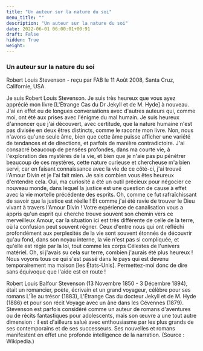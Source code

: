 ```yaml
---
title: "Un auteur sur la nature du soi"
menu_title: ""
description: "Un auteur sur la nature du soi"
date: 2022-06-01 06:00:01+00:91
draft: False
hidden: True
weight:
---
```

### Un auteur sur la nature du soi

Robert Louis Stevenson - reçu par FAB le 11 Août 2008, Santa Cruz, Californie, USA.

Je suis Robert Louis Stevenson.
Je suis très heureux que vous ayez apprécié mon livre [L'Étrange Cas du Dr Jekyll et de M. Hyde] à nouveau. J'ai en effet eu de longues conversations avec d'autres auteurs qui, comme moi, ont été aux prises avec l'énigme du mal humain.
Je suis heureux d'annoncer que j'ai découvert, avec certitude, que la nature humaine n'est pas divisée en deux êtres distincts, comme le raconte mon livre. Non, nous n'avons qu'une seule âme, bien que cette âme puisse afficher une variété de tendances et de directions, et parfois de manière contradictoire.
J'ai consacré beaucoup de pensées profondes, dans ma courte vie, à l'exploration des mystères de la vie, et bien que je n'aie pas pu pénétrer beaucoup de ces mystères, cette nature curieuse et chercheuse m'a bien servi, car en faisant connaissance avec la vie de ce côté-ci, j'ai trouvé l'Amour Divin et je l'ai fait mien. Je sais combien vous êtes heureux d'entendre cela. Oui, ma curiosité a été un outil précieux pour négocier ce nouveau monde, dans lequel la justice est une question de cause à effet avec la vie mortelle précédente des esprits.
Oh, comme ce fut rafraîchissant de savoir que la justice est réelle ! Et comme j'ai été ravie de trouver le Dieu vivant à travers l'Amour Divin !
Votre expérience de canalisation vous a appris qu'un esprit qui cherche trouve souvent son chemin vers ce merveilleux Amour, car la situation ici est très différente de celle de la terre, où la confusion peut souvent régner.
Ceux d'entre nous qui ont réfléchi profondément aux perplexités de la vie sont souvent étonnés de découvrir qu'au fond, dans son noyau interne, la vie n'est pas si compliquée, et qu'elle est régie par la loi, tout comme les corps Célestes de l'univers matériel. Oh, si j'avais su cela sur terre, combien j'aurais été plus heureux !
Nous voyons tous ce qui s'est passé dans le pays qui est devenu temporairement ma maison [les États-Unis]. Permettez-moi donc de dire sans équivoque que l'aide est en route !

Robert Louis Balfour Stevenson (13 Novembre 1850 - 3 Décembre 1894), était un romancier, poète, écrivain et un grand voyageur, célèbre pour ses romans L'Île au trésor (1883), L'Étrange Cas du docteur Jekyll et de M. Hyde (1886) et pour son récit Voyage avec un âne dans les Cévennes (1879). 
Stevenson est parfois considéré comme un auteur de romans d'aventures ou de récits fantastiques pour adolescents, mais son œuvre a une tout autre dimension : il est d'ailleurs salué avec enthousiasme par les plus grands de ses contemporains et de ses successeurs. Ses nouvelles et romans manifestent en effet une profonde intelligence de la narration. (Source : Wikipedia.)